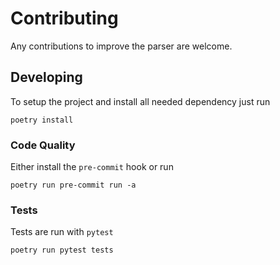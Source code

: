 # Contributing

Any contributions to improve the parser are welcome.

## Developing

To setup the project and install all needed dependency just run

```shell
poetry install
```

### Code Quality

Either install the `pre-commit` hook or run

```shell
poetry run pre-commit run -a
```

### Tests

Tests are run with `pytest`

```shell
poetry run pytest tests
```
